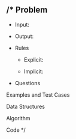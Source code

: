 /*
Problem
  -

  - Input:
  - Output:

  - Rules
    - Explicit:

    - Implicit:

  - Questions

Examples and Test Cases


Data Structures

Algorithm

Code
*/